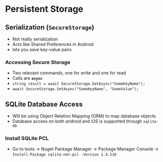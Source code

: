 # Persistent Storage
## Serialization (`SecureStorage`)
- Not really serialization
- Acts like Shared Preferences in Android
- lets you save key-value pairs

### Accessing Secure Storage
- Two relevant commands, one for write and one for read
- Calls are **`async`**
- `string result = await SecureStorage.GetAsync("SomeKeyName");`
- `await SecureStorage.SetAsync("SomeKeyName", "SomeValue");`

## SQLite Database Access
- Will be using Object Relation Mapping (ORM) to map database objects
- Database access on both android and iOS is supported through `sqlite-db`

### Install SQLite PCL
- Go to tools -> Nuget Package Manager -> Package Manager Console -> `Install-Package sqlite-net-pcl -Version 1.4.118`
